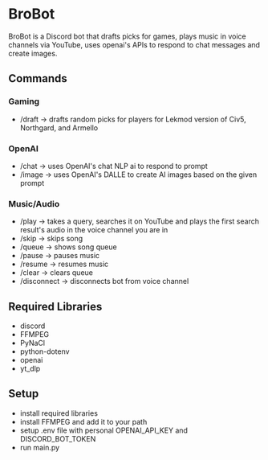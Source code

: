 # BroBot

BroBot is a Discord bot that drafts picks for games, plays music in voice channels via YouTube, uses openai's APIs to respond to chat messages and create images.

## Commands

### Gaming

- /draft -> drafts random picks for players for Lekmod version of Civ5, Northgard, and Armello

### OpenAI

- /chat -> uses OpenAI's chat NLP ai to respond to prompt
- /image -> uses OpenAI's DALLE to create AI images based on the given prompt

### Music/Audio

- /play -> takes a query, searches it on YouTube and plays the first search result's audio in the voice channel you are in
- /skip -> skips song
- /queue -> shows song queue
- /pause -> pauses music
- /resume -> resumes music
- /clear -> clears queue
- /disconnect -> disconnects bot from voice channel

## Required Libraries

- discord
- FFMPEG
- PyNaCl
- python-dotenv
- openai
- yt_dlp

## Setup

- install required libraries
- install FFMPEG and add it to your path
- setup .env file with personal OPENAI_API_KEY and DISCORD_BOT_TOKEN
- run main.py
